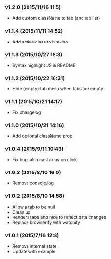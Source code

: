 ### v1.2.0	(2015/11/16 11:5)
* Add custom className to tab (and tab list)

### v1.1.4	(2015/11/11 14:52)
* Add active class to hire-tab

### v1.1.3	(2015/10/27 18:3)
* Syntax highlight JS in README

### v1.1.2	(2015/10/22 16:31)
* Hide (empty) tab menu when tabs are empty

### v1.1.1	(2015/10/21 14:17)
* Fix changelog

### v1.1.0	(2015/10/21 14:16)
* Add optional className prop

### v1.0.4	(2015/9/11 10:43)
* Fix bug: also cast array on click

### v1.0.3	(2015/8/10 16:0)
* Remove console.log

### v1.0.2	(2015/8/10 14:58)
* Allow a tab to be null
* Clean up
* Renders tabs and hide to reflect data changes
* Replace browserify with watchify

### v1.0.1	(2015/7/16 12:8)
* Remove internal state
* Update with example

